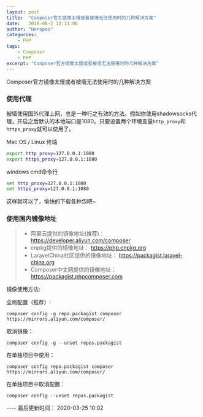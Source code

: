 ```yaml
---
layout: post
title:  "Composer官方镜像太慢或者被墙无法使用时的几种解决方案"
date:   2018-08-2 12:11:06
author: "Heropoo"
categories: 
    - PHP
tags:
    - Composer
    - PHP
excerpt: "Composer官方镜像太慢或者被墙无法使用时的几种解决方案"
---
```

Composer官方镜像太慢或者被墙无法使用时的几种解决方案

### 使用代理
被墙使用国外代理上网，总是一种行之有效的方法。假如你使用shadowsocks代理，开启之后默认的本地端口是1080。只要设置两个环境变量`http_proxy`和`https_proxy`就可以使用了。

Mac OS / Linux 终端
```bash
export http_proxy=127.0.0.1:1080
export https_proxy=127.0.0.1:1080
```
windows cmd命令行
```cmd
set http_proxy=127.0.0.1:1080
set https_proxy=127.0.0.1:1080
```

这样就可以了，愉快的下载各种包吧~

### 使用国内镜像地址
> * 阿里云提供的镜像地址(推荐)：https://developer.aliyun.com/composer
> * cnpkg提供的镜像地址： https://php.cnpkg.org
> * LaravelChina社区提供的镜像地址： https://packagist.laravel-china.org
> * Composer中文网提供的镜像地址： https://packagist.phpcomposer.com

镜像使用方法:

全局配置（推荐）:
```
composer config -g repo.packagist composer https://mirrors.aliyun.com/composer/
```

取消镜像：
```
composer config -g --unset repos.packagist
```

在单独项目中使用：
```
composer config repo.packagist composer https://mirrors.aliyun.com/composer/
```

在单独项目中取消配置：
```
composer config --unset repos.packagist
```

---- 最后更新时间： 2020-03-25 10:02

